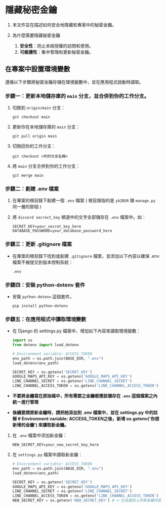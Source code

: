 # 隱藏秘密金鑰

1. 本文件旨在描述如何安全地隱藏和專案中的秘密金鑰。

2. 為什麼需要隱藏秘密金鑰
    1. **安全性**：防止未經授權的訪問和使用。
    2. **可維護性**：集中管理和更新秘密金鑰。

## 在專案中設置環境變數

遵循以下步驟將秘密金鑰存儲在環境變數中，並在應用程式啟動時讀取。

### 步驟一：更新本地儲存庫的 `main` 分支，並合併到你的工作分支。
1. 切換到 `origin/main` 分支：

    ```terminal
    git checkout main
    ```
2. 更新你在本地儲存庫的 `main` 分支：

    ```terminal
    git pull origin main
    ```
3. 切換回你的工作分支：

    ```terminal
    git checkout <你的分支名稱>
    ```
4. 將 `main` 分支合併到你的工作分支：

    ```terminal
    git merge main
    ```
### 步驟二：創建 .env 檔案
1. 在專案的根目錄下創建一個 `.env` 檔案 ( 根目錄指的是 `yb2BSR` 跟 `manage.py` 同一層的那個 )
2. 將 `discord secrect_key` 頻道中的文字全部儲存在 `.env` 檔案中。如：
    
    ```.env
    SECRET_KEY=your_secret_key_here
    DATABASE_PASSWORD=your_database_password_here
    ```
### 步驟三：更新 .gitignore 檔案
- 在專案的根目錄下找到或創建 `.gitignore` 檔案，並添加以下內容以確保 .env 檔案不被提交到版本控制系統：
    
    ```.gitignore
    .env
    ```
### 步驟四：安裝 python-dotenv 套件
- 安裝 `python-dotenv` 這個套件。

    ```terminal
    pip install python-dotenv
    ```
### 步驟五：在應用程式中讀取環境變數
- 在 Django 的 settings.py 檔案中，增加如下內容來讀取環境變數：
    
    ```python
    import os
    from dotenv import load_dotenv

    # Environment variable: ACCESS_TOKEN
    env_path = os.path.join(BASE_DIR, ".env")
    load_dotenv(env_path)

    SECRET_KEY = os.getenv('SECRET_KEY')
    GOOGLE_MAPS_API_KEY = os.getenv('GOOGLE_MAPS_API_KEY')
    LINE_CHANNEL_SECRET = os.getenv('LINE_CHANNEL_SECRET')
    LINE_CHANNEL_ACCESS_TOKEN = os.getenv('LINE_CHANNEL_ACCESS_TOKEN')
    ```

- **不要將金鑰寫在原始碼中，所有需要之金鑰都應該儲存在 `.env` 這個檔案之內統一進行管理**
- **後續要請將新金鑰時，請把她添加到 .env 檔案中，並在 settings.py 中的註解 # Environment variable: ACCESS_TOKEN之後，新增 os.getenv('你想新增的金鑰') 來讀取新金鑰。**

1. 在 `.env` 檔案中添加新金鑰：

    ```.env
    NEW_SECRET_KEY=your_new_secret_key_here
    ```
2. 在 `settings.py` 檔案中讀取新金鑰：

    ```python
    # Environment variable: ACCESS_TOKEN
    env_path = os.path.join(BASE_DIR, ".env")
    load_dotenv(env_path)

    SECRET_KEY = os.getenv('SECRET_KEY')
    GOOGLE_MAPS_API_KEY = os.getenv('GOOGLE_MAPS_API_KEY')
    LINE_CHANNEL_SECRET = os.getenv('LINE_CHANNEL_SECRET')
    LINE_CHANNEL_ACCESS_TOKEN = os.getenv('LINE_CHANNEL_ACCESS_TOKEN')
    NEW_SECRET_KEY = os.getenv('NEW_SECRET_KEY') # <-在這邊加上你新金鑰的讀取方式
    ```
